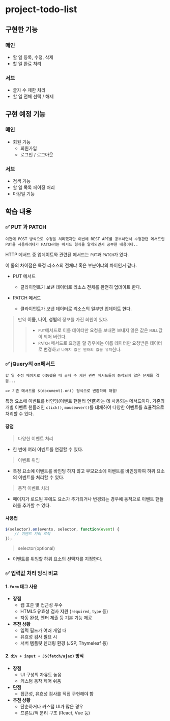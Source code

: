 # project-todo-list

## 구현한 기능
### 메인
- 할 일 등록, 수정, 삭제
- 할 일 완료 처리
### 서브
- 글자 수 제한 처리
- 할 일 전체 선택 / 해제

## 구현 예정 기능
### 메인
- 회원 기능
    - 회원가입
    - 로그인 / 로그아웃
### 서브
- 검색 기능
- 할 일 목록 페이징 처리
- 마감일 기능

## 학습 내용
### ✅ PUT 과 PATCH
```
이전에 POST 방식으로 수정을 처리했지만 이번에 REST API를 공부하면서 수정관련 메서드인 PUT을 사용하려다가 PATCH라는 메서드 형식을 알게되면서 공부한 내용이다..
```
HTTP 메서드 중 업데이트와 관련된 메서드는 `PUT`과 `PATCH`가 있다.

이 둘의 차이점은 특정 리소스의 전체냐 혹은 부분이냐의 차이인거 같다.

- PUT 메서드
    - 클라이언트가 보낸 데이터로 리소스 전체를 완전히 업데이트 한다.

- PATCH 메서드
    - 클라이언트가 보낸 데이터로 리소스의 일부만 업데이트 한다.

> 만약 **이름, 나이, 성별**의 정보를 가진 회원이 있다. 
>> - `PUT`메서드로 이름 데이터만 요청을 보내면 보내지 않은 값은 `NULL`값이 되어 버린다.
>> - `PATCH` 메서드로 요청을 할 경우에는 이름 데이터만 요청받은 데이터로 변경하고 `나머지 값은 원래의 값을 유지`한다.

### ✅ jQuery의 on메서드
```
할 일 수정 페이지로 이동했을 때 글자 수 제한 관련 메서드들이 동작되지 않은 문제를 겪음...

=> 기존 메서드를 $(document).on() 형식으로 변환하여 해결!
```
특정 요소에 이벤트를 바인딩(이벤트 핸들러 연결)하는 데 사용되는 메서드이다. 기존의 개별 이벤트 핸들러인 `click()`, `mouseover()`를 대체하여 다양한 이벤트를 효율적으로 처리할 수 있다.

#### 장점
> 다양한 이벤트 처리
- 한 번에 여러 이벤트를 연결할 수 있다.
> 이벤트 위임
- 특정 요소에 이벤트를 바인딩 하지 않고 부모요소에 이벤트를 바인딩하여 하위 요소의 이벤트를 처리할 수 있다.
> 동적 이벤트 처리
- 페이지가 로드된 후에도 요소가 추가되거나 변경되는 경우에 동적으로 이벤트 핸들러를 추가할 수 있다.

#### 사용법
```js
$(selector).on(events, selector, function(event) {
    // 이벤트 처리 로직
});
```
> selector(optional)
- 이벤트를 위임할 하위 요소의 선택자를 지정한다.

### ✅ 입력값 처리 방식 비교
#### 1. `form` 태그 사용
- **장점**
  - 웹 표준 및 접근성 우수
  - HTML5 유효성 검사 지원 (`required`, `type` 등)
  - 자동 완성, 엔터 제출 등 기본 기능 제공
- **추천 상황**
  - 입력 필드가 여러 개일 때
  - 유효성 검사 필요 시
  - 서버 템플릿 렌더링 환경 (JSP, Thymeleaf 등)

#### 2. `div + input + JS(fetch/ajax)` 방식
- **장점**
  - UI 구성의 자유도 높음
  - 커스텀 동작 제어 쉬움
- **단점**
  - 접근성, 유효성 검사를 직접 구현해야 함
- **추천 상황**
  - 단순하거나 커스텀 UI가 많은 경우
  - 프론트/백 분리 구조 (React, Vue 등)
